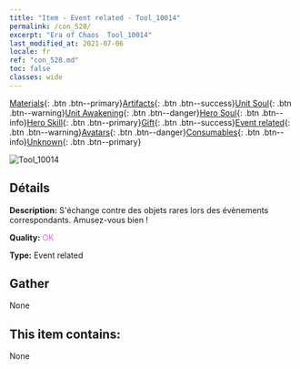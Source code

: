 ```yaml
---
title: "Item - Event related - Tool_10014"
permalink: /con_528/
excerpt: "Era of Chaos  Tool_10014"
last_modified_at: 2021-07-06
locale: fr
ref: "con_528.md"
toc: false
classes: wide
---
```

 [Materials](/ItemsFR/){: .btn .btn--primary}[Artifacts](/ItemsFR/Artifacts/){: .btn .btn--success}[Unit Soul](/ItemsFR/UnitSoul/){: .btn .btn--warning}[Unit Awakening](/ItemsFR/UnitAwakening/){: .btn .btn--danger}[Hero Soul](/ItemsFR/HeroSoul/){: .btn .btn--info}[Hero Skill](/ItemsFR/HeroSkill/){: .btn .btn--primary}[Gift](/ItemsFR/Gift/){: .btn .btn--success}[Event related](/ItemsFR/Events/){: .btn .btn--warning}[Avatars](/ItemsFR/Avatars/){: .btn .btn--danger}[Consumables](/ItemsFR/Consumables/){: .btn .btn--info}[Unknown](/ItemsFR/Unknown/){: .btn .btn--primary}

 ![Tool_10014](/images/t/i_10014.png)

## Détails
 **Description:** S'échange contre des objets rares lors des évènements correspondants. Amusez-vous bien !

 **Quality:** <span style="color: #DA70D6">OK</span>

 **Type:** Event related

## Gather

  None

## This item contains:

  None


